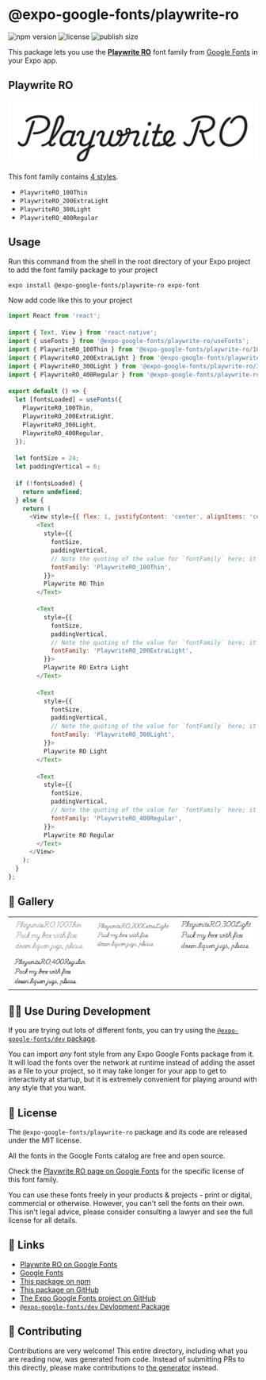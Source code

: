 # @expo-google-fonts/playwrite-ro

![npm version](https://flat.badgen.net/npm/v/@expo-google-fonts/playwrite-ro)
![license](https://flat.badgen.net/github/license/expo/google-fonts)
![publish size](https://flat.badgen.net/packagephobia/install/@expo-google-fonts/playwrite-ro)

This package lets you use the [**Playwrite RO**](https://fonts.google.com/specimen/Playwrite+RO) font family from [Google Fonts](https://fonts.google.com/) in your Expo app.

## Playwrite RO

![Playwrite RO](./font-family.png)

This font family contains [4 styles](#-gallery).

- `PlaywriteRO_100Thin`
- `PlaywriteRO_200ExtraLight`
- `PlaywriteRO_300Light`
- `PlaywriteRO_400Regular`

## Usage

Run this command from the shell in the root directory of your Expo project to add the font family package to your project
```sh
expo install @expo-google-fonts/playwrite-ro expo-font
```

Now add code like this to your project
```js
import React from 'react';

import { Text, View } from 'react-native';
import { useFonts } from '@expo-google-fonts/playwrite-ro/useFonts';
import { PlaywriteRO_100Thin } from '@expo-google-fonts/playwrite-ro/100Thin';
import { PlaywriteRO_200ExtraLight } from '@expo-google-fonts/playwrite-ro/200ExtraLight';
import { PlaywriteRO_300Light } from '@expo-google-fonts/playwrite-ro/300Light';
import { PlaywriteRO_400Regular } from '@expo-google-fonts/playwrite-ro/400Regular';

export default () => {
  let [fontsLoaded] = useFonts({
    PlaywriteRO_100Thin,
    PlaywriteRO_200ExtraLight,
    PlaywriteRO_300Light,
    PlaywriteRO_400Regular,
  });

  let fontSize = 24;
  let paddingVertical = 6;

  if (!fontsLoaded) {
    return undefined;
  } else {
    return (
      <View style={{ flex: 1, justifyContent: 'center', alignItems: 'center' }}>
        <Text
          style={{
            fontSize,
            paddingVertical,
            // Note the quoting of the value for `fontFamily` here; it expects a string!
            fontFamily: 'PlaywriteRO_100Thin',
          }}>
          Playwrite RO Thin
        </Text>

        <Text
          style={{
            fontSize,
            paddingVertical,
            // Note the quoting of the value for `fontFamily` here; it expects a string!
            fontFamily: 'PlaywriteRO_200ExtraLight',
          }}>
          Playwrite RO Extra Light
        </Text>

        <Text
          style={{
            fontSize,
            paddingVertical,
            // Note the quoting of the value for `fontFamily` here; it expects a string!
            fontFamily: 'PlaywriteRO_300Light',
          }}>
          Playwrite RO Light
        </Text>

        <Text
          style={{
            fontSize,
            paddingVertical,
            // Note the quoting of the value for `fontFamily` here; it expects a string!
            fontFamily: 'PlaywriteRO_400Regular',
          }}>
          Playwrite RO Regular
        </Text>
      </View>
    );
  }
};

```

## 🔡 Gallery


||||
|-|-|-|
|![PlaywriteRO_100Thin](.//100Thin/PlaywriteRO_100Thin.ttf.png)|![PlaywriteRO_200ExtraLight](.//200ExtraLight/PlaywriteRO_200ExtraLight.ttf.png)|![PlaywriteRO_300Light](.//300Light/PlaywriteRO_300Light.ttf.png)||
|![PlaywriteRO_400Regular](.//400Regular/PlaywriteRO_400Regular.ttf.png)||||


## 👩‍💻 Use During Development

If you are trying out lots of different fonts, you can try using the [`@expo-google-fonts/dev` package](https://github.com/freeboub/google-fonts/tree/master/font-packages/dev#readme).

You can import *any* font style from any Expo Google Fonts package from it. It will load the fonts
over the network at runtime instead of adding the asset as a file to your project, so it may take longer
for your app to get to interactivity at startup, but it is extremely convenient
for playing around with any style that you want.

## 📖 License

The `@expo-google-fonts/playwrite-ro` package and its code are released under the MIT license.

All the fonts in the Google Fonts catalog are free and open source.

Check the [Playwrite RO page on Google Fonts](https://fonts.google.com/specimen/Playwrite+RO) for the specific license of this font family.

You can use these fonts freely in your products & projects - print or digital, commercial or otherwise. However, you can't sell the fonts on their own. This isn't legal advice, please consider consulting a lawyer and see the full license for all details.

## 🔗 Links

- [Playwrite RO on Google Fonts](https://fonts.google.com/specimen/Playwrite+RO)
- [Google Fonts](https://fonts.google.com/)
- [This package on npm](https://www.npmjs.com/package/@expo-google-fonts/playwrite-ro)
- [This package on GitHub](https://github.com/freeboub/google-fonts/tree/master/font-packages/playwrite-ro)
- [The Expo Google Fonts project on GitHub](https://github.com/freeboub/google-fonts)
- [`@expo-google-fonts/dev` Devlopment Package](https://github.com/freeboub/google-fonts/tree/master/font-packages/dev)

## 🤝 Contributing

Contributions are very welcome! This entire directory, including what you are reading now, was generated from code. Instead of submitting PRs to this directly, please make contributions to [the generator](https://github.com/freeboub/google-fonts/tree/master/packages/generator) instead.
